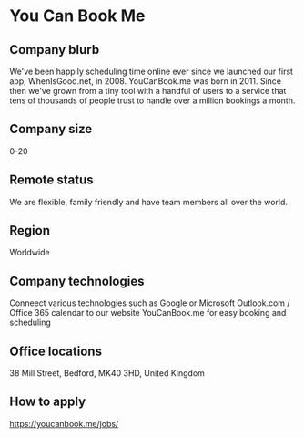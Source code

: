 # You Can Book Me

## Company blurb

We've been happily scheduling time online ever since we launched our first app, WhenIsGood.net, in 2008. YouCanBook.me was born in 2011. Since then we've grown from a tiny tool with a handful of users to a service that tens of thousands of people trust to handle over a million bookings a month.

## Company size

0-20

## Remote status

We are flexible, family friendly and have team members all over the world.

## Region

Worldwide

## Company technologies

Conneect various technologies such as Google or Microsoft Outlook.com / Office 365 calendar to our website YouCanBook.me for easy booking and scheduling


## Office locations

38 Mill Street, Bedford, MK40 3HD, United Kingdom

## How to apply

https://youcanbook.me/jobs/
